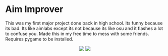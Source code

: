 # Aim Improver
This was my first major project done back in high school. Its funny because its bad. Its like aimlabs except its not because its like osu and it flashes a lot to confuse you. Made this in my free time to mess with some friends. Requires pygame to be installed.

<div align="center">
  <img src="https://user-images.githubusercontent.com/77747704/149643959-f0f90db4-acdc-4742-a3d4-6355e1f498d0.png">
  <img src="https://user-images.githubusercontent.com/77747704/149643962-eeda0d9a-d46a-49d8-b02a-376692390cb8.png">
</div>


